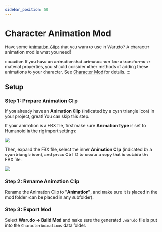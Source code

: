```yaml
---
sidebar_position: 50
---
```


# Character Animation Mod

Have some [Animation Clips](https://docs.unity3d.com/Manual/AnimationClips.html) that you want to use in Warudo? A character animation mod is what you need!

:::caution
If you have an animation that animates non-bone transforms or material properties, you should consider other methods of adding these animations to your character. See [Character Mod](character-mod#animations) for details.
:::

## Setup

### Step 1: Prepare Animation Clip

If you already have an **Animation Clip** (indicated by a cyan triangle icon) in your project, great! You can skip this step.

If your animation is a FBX file, first make sure **Animation Type** is set to Humanoid in the rig import settings:

![](pathname:///doc-img/en-mod-14.png)

Then, expand the FBX file, select the inner **Animation Clip** (indicated by a cyan triangle icon), and press Ctrl+D to create a copy that is outside the FBX file.

![](pathname:///doc-img/en-character-animation-mod-1.webp)

### Step 2: Rename Animation Clip

Rename the Animation Clip to **"Animation"**, and make sure it is placed in the mod folder (can be placed in any subfolder).

### Step 3: Export Mod

Select **Warudo → Build Mod** and make sure the generated `.warudo` file is put into the `CharacterAnimations` data folder.

